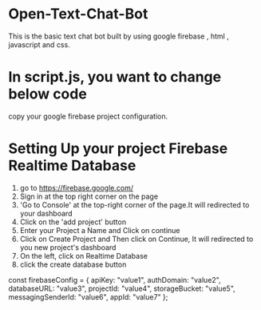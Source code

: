 # Open-Text-Chat-Bot
This is the basic text chat bot built by using google firebase , html , javascript  and css.


# In script.js, you want to change below code 
copy your google firebase project configuration.

# Setting Up your project Firebase Realtime Database
1) go to https://firebase.google.com/
2) Sign in at the top right corner on the page
3) 'Go to Console' at the top-right corner of the page.It will redirected to your dashboard
4) Click on the 'add project' button
5) Enter your Project a Name and Click on continue
6) Click on Create Project and Then click on Continue, It will redirected to you new project's dashboard
7) On the left, click on Realtime Database
8) click the create database button







const firebaseConfig = {
  apiKey: "value1",
  authDomain: "value2",
  databaseURL: "value3",
  projectId: "value4",
  storageBucket: "value5",
  messagingSenderId: "value6",
  appId: "value7"
};
